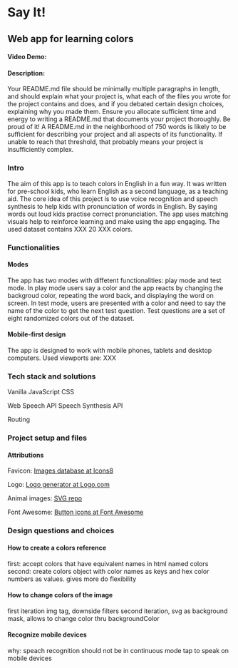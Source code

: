 # Say It!

## Web app for learning colors

#### Video Demo: <URL HERE>

#### Description:

Your README.md file should be minimally multiple paragraphs in length, and should explain what your project is, what each of the files you wrote for the project contains and does, and if you debated certain design choices, explaining why you made them. Ensure you allocate sufficient time and energy to writing a README.md that documents your project thoroughly. Be proud of it! A README.md in the neighborhood of 750 words is likely to be sufficient for describing your project and all aspects of its functionality. If unable to reach that threshold, that probably means your project is insufficiently complex.

### Intro

The aim of this app is to teach colors in English in a fun way. It was written for pre-school kids, who learn English as a second language, as a teaching aid.
The core idea of this project is to use voice recognition and speech synthesis to help kids with pronunciation of words in English. By saying words out loud kids practise correct pronunciation. The app uses matching visuals help to reinforce learning and make using the app engaging.
The used dataset contains XXX 20 XXX colors.

### Functionalities

#### Modes

The app has two modes with diffetent functionalities: play mode and test mode. In play mode users say a color and the app reacts by changing the backgroud color, repeating the word back, and displaying the word on screen. In test mode, users are presented with a color and need to say the name of the color to get the next test question. Test questions are a set of eight randomized colors out of the dataset.

#### Mobile-first design

The app is designed to work with mobile phones, tablets and desktop computers. Used viewports are: XXX

### Tech stack and solutions

Vanilla JavaScript
CSS

Web Speech API
Speech Synthesis API

Routing

### Project setup and files

#### Attributions

Favicon: [Images database at Icons8](https://icons8.com)

Logo: [Logo generator at Logo.com](https://logo.com)

Animal images: [SVG repo](https://www.svgrepo.com)

Font Awesome: [Button icons at Font Awesome](https://fontawesome.com)

### Design questions and choices

#### How to create a colors reference
first: accept colors that have equivalent names in html named colors
second: create colors object with color names as keys and hex color numbers as values. gives more do flexibility

#### How to change colors of the image
first iteration img tag, downside filters 
second iteration, svg as background mask, allows to change color thru backgroundColor 

#### Recognize mobile devices
why: speach recognition should not be in continuous mode
tap to speak on mobile devices

